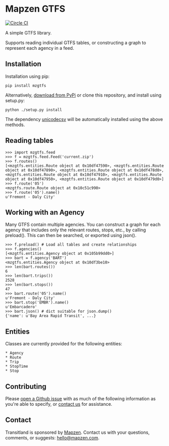 # Mapzen GTFS

[![Circle CI](https://circleci.com/gh/transitland/mapzen-gtfs.png?style=badge)](https://circleci.com/gh/transitland/mapzen-gtfs)

A simple GTFS library. 

Supports reading individual GTFS tables, or constructing a graph to represent each agency in a feed.

## Installation

Installation using pip:

```
pip install mzgtfs
```

Alternatively, [download from PyPi](https://pypi.python.org/pypi/mzgtfs) or clone this repository, and install using setup.py:

```
python ./setup.py install
```

The dependency [unicodecsv](https://pypi.python.org/pypi/unicodecsv) will be automatically installed using the above methods.

## Reading tables

```
>>> import mzgtfs.feed
>>> f = mzgtfs.feed.Feed('current.zip')
>>> f.routes()
[<mzgtfs.entities.Route object at 0x10df47590>, <mzgtfs.entities.Route object at 0x10df47890>, <mzgtfs.entities.Route object at 0x10df478d0>, <mzgtfs.entities.Route object at 0x10df47910>, <mzgtfs.entities.Route object at 0x10df47950>, <mzgtfs.entities.Route object at 0x10df479d0>]
>>> f.route('05')
<mzgtfs.route.Route object at 0x10c51c990>
>>> f.route('05').name()
u'Fremont - Daly City'
```

## Working with an Agency

Many GTFS contain multiple agencies. You can construct a graph for each agency that includes only the relevant routes, stops, etc., by calling preload(). This can then be searched, or exported using json().

```
>>> f.preload() # Load all tables and create relationships
>>> f.agencies()
[<mzgtfs.entities.Agency object at 0x105b99dd0>]
>>> bart = f.agency('BART')
<mzgtfs.entities.Agency object at 0x10df3be10>
>>> len(bart.routes())
6
>>> len(bart.trips())
2528
>>> len(bart.stops())
47
>>> bart.route('05').name()
u'Fremont - Daly City'
>>> bart.stop('EMBR').name()
u'Embarcadero'
>>> bart.json() # dict suitable for json.dump()
{'name': u'Bay Area Rapid Transit', ...}
```

## Entities

Classes are currently provided for the following entities:

	* Agency
	* Route
	* Trip
	* StopTime
	* Stop

## Contributing

Please [open a Github issue](https://github.com/transitland/mapzen-gtfs/issues/new) with as much of the following information as you're able to specify, or [contact us](#contact) for assistance.

## Contact

Transitland is sponsored by [Mapzen](http://mapzen.com). Contact us with your questions, comments, or suggests: [hello@mapzen.com](mailto:hello@mapzen.com).